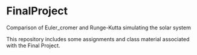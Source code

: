 # FinalProject
Comparison of Euler_cromer and Runge-Kutta simulating the solar system


This repository includes some assignments and class material associated with the Final Project.
